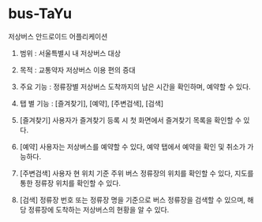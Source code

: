 # bus-TaYu
저상버스 안드로이드 어플리케이션

1. 범위 : 서울특별시 내 저상버스 대상
2. 목적 : 교통약자 저상버스 이용 편의 증대
3. 주요 기능 : 정류장별 저상버스 도착까지의 남은 시간을 확인하며, 예약할 수 있다.


4. 탭 별 기능 : [즐겨찾기], [예약], [주변검색], [검색]

1. [즐겨찾기] 사용자가 즐겨찾기 등록 시 첫 화면에서 즐겨찾기 목록을 확인할 수 있다.
2. [예약] 사용자는 저상버스를 예약할 수 있다, 예약 탭에서 예약을 확인 및 취소가 가능하다.
3. [주변검색] 사용자 현 위치 기준 주위 버스 정류장의 위치를 확인할 수 있다, 지도를 통한 정류장 위치를 확인할 수 있다.
4. [검색] 정류장 번호 또는 정류장 명을 기준으로 버스 정류장을 검색할 수 있으며, 해당 정류장에 도착하는 저상버스의 현황을 알 수 있다.
